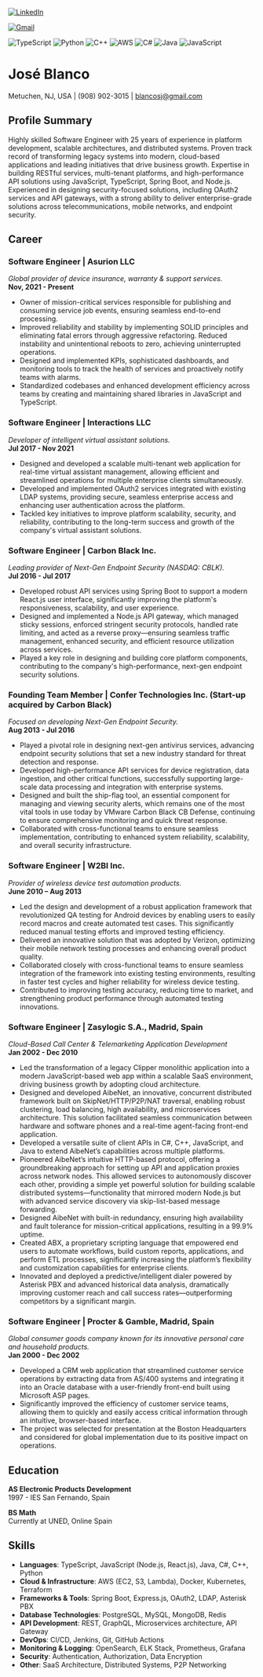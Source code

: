[![LinkedIn](https://img.shields.io/badge/linkedin-%230077B5.svg?style=for-the-badge&logo=linkedin&logoColor=white)](https://www.linkedin.com/in/blancojose/)

[![Gmail](https://img.shields.io/badge/Gmail-D14836?style=for-the-badge&logo=gmail&logoColor=white)](test)

![TypeScript](https://img.shields.io/badge/typescript-%23007ACC.svg?style=for-the-badge&logo=typescript&logoColor=white)
![Python](https://img.shields.io/badge/python-3670A0?style=for-the-badge&logo=python&logoColor=ffdd54)
![C++](https://img.shields.io/badge/c++-%2300599C.svg?style=for-the-badge&logo=c%2B%2B&logoColor=white)
![AWS](https://img.shields.io/badge/AWS-%23FF9900.svg?style=for-the-badge&logo=amazon-aws&logoColor=white)
![C#](https://img.shields.io/badge/c%23-%23239120.svg?style=for-the-badge&logo=csharp&logoColor=white)
![Java](https://img.shields.io/badge/java-%23ED8B00.svg?style=for-the-badge&logo=openjdk&logoColor=white)
![JavaScript](https://img.shields.io/badge/javascript-%23323330.svg?style=for-the-badge&logo=javascript&logoColor=%23F7DF1E)

# José Blanco  
Metuchen, NJ, USA | (908) 902-3015 | blancosj@gmail.com

## Profile Summary
Highly skilled Software Engineer with 25 years of experience in platform development, scalable architectures, and distributed systems. Proven track record of transforming legacy systems into modern, cloud-based applications and leading initiatives that drive business growth. Expertise in building RESTful services, multi-tenant platforms, and high-performance API solutions using JavaScript, TypeScript, Spring Boot, and Node.js. Experienced in designing security-focused solutions, including OAuth2 services and API gateways, with a strong ability to deliver enterprise-grade solutions across telecommunications, mobile networks, and endpoint security.
 
## Career

### Software Engineer | Asurion LLC  
*Global provider of device insurance, warranty & support services.*  
**Nov, 2021 - Present**  
- Owner of mission-critical services responsible for publishing and consuming service job events, ensuring seamless end-to-end processing.  
- Improved reliability and stability by implementing SOLID principles and eliminating fatal errors through aggressive refactoring. Reduced instability and unintentional reboots to zero, achieving uninterrupted operations.  
- Designed and implemented KPIs, sophisticated dashboards, and monitoring tools to track the health of services and proactively notify teams with alarms.  
- Standardized codebases and enhanced development efficiency across teams by creating and maintaining shared libraries in JavaScript and TypeScript.  

### Software Engineer | Interactions LLC  
*Developer of intelligent virtual assistant solutions.*  
**Jul 2017 - Nov 2021**  
- Designed and developed a scalable multi-tenant web application for real-time virtual assistant management, allowing efficient and streamlined operations for multiple enterprise clients simultaneously.  
- Developed and implemented OAuth2 services integrated with existing LDAP systems, providing secure, seamless enterprise access and enhancing user authentication across the platform.  
- Tackled key initiatives to improve platform scalability, security, and reliability, contributing to the long-term success and growth of the company's virtual assistant solutions.  

### Software Engineer | Carbon Black Inc.  
*Leading provider of Next-Gen Endpoint Security (NASDAQ: CBLK).*  
**Jul 2016 - Jul 2017**  
- Developed robust API services using Spring Boot to support a modern React.js user interface, significantly improving the platform's responsiveness, scalability, and user experience.  
- Designed and implemented a Node.js API gateway, which managed sticky sessions, enforced stringent security protocols, handled rate limiting, and acted as a reverse proxy—ensuring seamless traffic management, enhanced security, and efficient resource utilization across services.  
- Played a key role in designing and building core platform components, contributing to the company's high-performance, next-gen endpoint security solutions.  

### Founding Team Member | Confer Technologies Inc. (Start-up acquired by Carbon Black)  
*Focused on developing Next-Gen Endpoint Security.*  
**Aug 2013 - Jul 2016**  
- Played a pivotal role in designing next-gen antivirus services, advancing endpoint security solutions that set a new industry standard for threat detection and response.  
- Developed high-performance API services for device registration, data ingestion, and other critical functions, successfully supporting large-scale data processing and integration with enterprise systems.  
- Designed and built the ship-flag tool, an essential component for managing and viewing security alerts, which remains one of the most vital tools in use today by VMware Carbon Black CB Defense, continuing to ensure comprehensive monitoring and quick threat response.  
- Collaborated with cross-functional teams to ensure seamless implementation, contributing to enhanced system reliability, scalability, and overall security infrastructure.  

### Software Engineer | W2BI Inc.  
*Provider of wireless device test automation products.*  
**June 2010 – Aug 2013**  
- Led the design and development of a robust application framework that revolutionized QA testing for Android devices by enabling users to easily record macros and create automated test cases. This significantly reduced manual testing efforts and improved testing efficiency.  
- Delivered an innovative solution that was adopted by Verizon, optimizing their mobile network testing processes and enhancing overall product quality.  
- Collaborated closely with cross-functional teams to ensure seamless integration of the framework into existing testing environments, resulting in faster test cycles and higher reliability for wireless device testing.  
- Contributed to improving testing accuracy, reducing time to market, and strengthening product performance through automated testing innovations.  

### Software Engineer | Zasylogic S.A., Madrid, Spain  
*Cloud-Based Call Center & Telemarketing Application Development*  
**Jan 2002 - Dec 2010**  
- Led the transformation of a legacy Clipper monolithic application into a modern JavaScript-based web app within a scalable SaaS environment, driving business growth by adopting cloud architecture.  
- Designed and developed AibeNet, an innovative, concurrent distributed framework built on SkipNet/HTTP/P2P/NAT traversal, enabling robust clustering, load balancing, high availability, and microservices architecture. This solution facilitated seamless communication between hardware and software phones and a real-time agent-facing front-end application.  
- Developed a versatile suite of client APIs in C#, C++, JavaScript, and Java to extend AibeNet’s capabilities across multiple platforms.  
- Pioneered AibeNet’s intuitive HTTP-based protocol, offering a groundbreaking approach for setting up API and application proxies across network nodes. This allowed services to autonomously discover each other, providing a simple yet powerful solution for building scalable distributed systems—functionality that mirrored modern Node.js but with advanced service discovery via skip-list-based message forwarding.  
- Designed AibeNet with built-in redundancy, ensuring high availability and fault tolerance for mission-critical applications, resulting in a 99.9% uptime.  
- Created ABX, a proprietary scripting language that empowered end users to automate workflows, build custom reports, applications, and perform ETL processes, significantly increasing the platform’s flexibility and customization capabilities for enterprise clients.  
- Innovated and deployed a predictive/intelligent dialer powered by Asterisk PBX and advanced historical data analysis, dramatically improving customer reach and call success rates—outperforming competitors by a significant margin.  

### Software Engineer | Procter & Gamble, Madrid, Spain  
*Global consumer goods company known for its innovative personal care and household products.*  
**Jan 2000 - Dec 2002**  
- Developed a CRM web application that streamlined customer service operations by extracting data from AS/400 systems and integrating it into an Oracle database with a user-friendly front-end built using Microsoft ASP pages.  
- Significantly improved the efficiency of customer service teams, allowing them to quickly and easily access critical information through an intuitive, browser-based interface.  
- The project was selected for presentation at the Boston Headquarters and considered for global implementation due to its positive impact on operations.  

## Education  
**AS Electronic Products Development**  
1997 - IES San Fernando, Spain  

**BS Math**  
Currently at UNED, Online Spain  

## Skills  
- **Languages**: TypeScript, JavaScript (Node.js, React.js), Java, C#, C++, Python  
- **Cloud & Infrastructure**: AWS (EC2, S3, Lambda), Docker, Kubernetes, Terraform  
- **Frameworks & Tools**: Spring Boot, Express.js, OAuth2, LDAP, Asterisk PBX  
- **Database Technologies**: PostgreSQL, MySQL, MongoDB, Redis  
- **API Development**: REST, GraphQL, Microservices architecture, API Gateway  
- **DevOps**: CI/CD, Jenkins, Git, GitHub Actions  
- **Monitoring & Logging**: OpenSearch, ELK Stack, Prometheus, Grafana  
- **Security**: Authentication, Authorization, Data Encryption  
- **Other**: SaaS Architecture, Distributed Systems, P2P Networking
